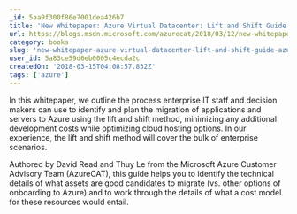 ```yaml
---
_id: 5aa9f300f86e7001dea426b7
title: 'New Whitepaper: Azure Virtual Datacenter: Lift and Shift Guide – AzureCAT Guidance'
url: https://blogs.msdn.microsoft.com/azurecat/2018/03/12/new-whitepaper-azure-virtual-datacenter-lift-and-shift-guide/
category: books
slug: 'new-whitepaper-azure-virtual-datacenter-lift-and-shift-guide-azurecat-guidance'
user_id: 5a83ce59d6eb0005c4ecda2c
createdOn: '2018-03-15T04:08:57.832Z'
tags: ['azure']
---
```


In this whitepaper, we outline the process enterprise IT staff and decision makers can use to identify and plan the migration of applications and servers to Azure using the lift and shift method, minimizing any additional development costs while optimizing cloud hosting options. In our experience, the lift and shift method will cover the bulk of enterprise scenarios.

Authored by David Read and Thuy Le from the Microsoft Azure Customer Advisory Team (AzureCAT), this guide helps you to identify the technical details of what assets are good candidates to migrate (vs. other options of onboarding to Azure) and to work through the details of what a cost model for these resources would entail.
